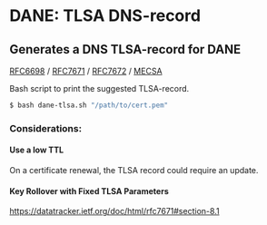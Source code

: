 # DANE: TLSA DNS-record
## Generates a DNS TLSA-record for DANE
[RFC6698](https://datatracker.ietf.org/doc/html/rfc6698)
/ [RFC7671](https://datatracker.ietf.org/doc/html/rfc7671)
/ [RFC7672](https://datatracker.ietf.org/doc/html/rfc7672)
/ [MECSA](https://mecsa.jrc.ec.europa.eu/en/technical#dane)

Bash script to print the suggested TLSA-record.

```bash
$ bash dane-tlsa.sh "/path/to/cert.pem"
```

### Considerations:

#### Use a low TTL
On a certificate renewal, the TLSA record could require an update.

#### Key Rollover with Fixed TLSA Parameters
https://datatracker.ietf.org/doc/html/rfc7671#section-8.1

